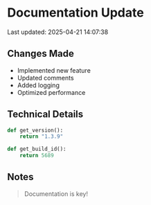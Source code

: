 # Documentation Update

Last updated: 2025-04-21 14:07:38

## Changes Made
- Implemented new feature
- Updated comments
- Added logging
- Optimized performance

## Technical Details
```python
def get_version():
    return "1.3.9"

def get_build_id():
    return 5689
```

## Notes
> Documentation is key!
